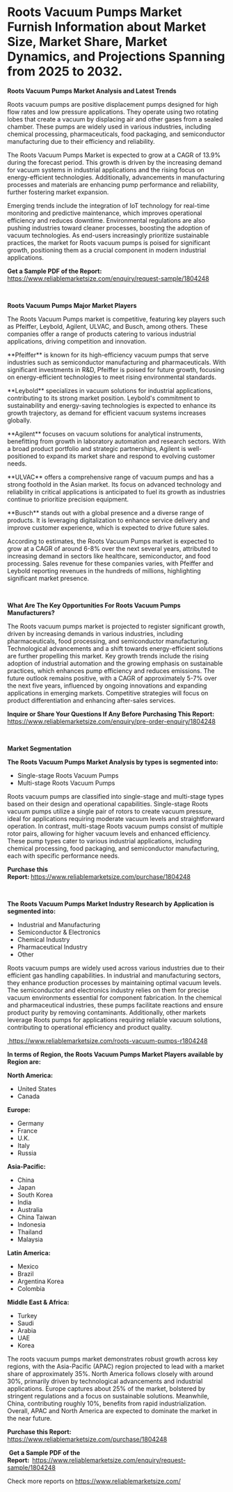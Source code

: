 <p><h1>Roots Vacuum Pumps Market Furnish Information about Market Size, Market Share, Market Dynamics, and Projections Spanning from 2025 to 2032.</h1></p><p><strong>Roots Vacuum Pumps Market Analysis and Latest Trends</strong></p>
<p><p>Roots vacuum pumps are positive displacement pumps designed for high flow rates and low pressure applications. They operate using two rotating lobes that create a vacuum by displacing air and other gases from a sealed chamber. These pumps are widely used in various industries, including chemical processing, pharmaceuticals, food packaging, and semiconductor manufacturing due to their efficiency and reliability.</p><p>The Roots Vacuum Pumps Market is expected to grow at a CAGR of 13.9% during the forecast period. This growth is driven by the increasing demand for vacuum systems in industrial applications and the rising focus on energy-efficient technologies. Additionally, advancements in manufacturing processes and materials are enhancing pump performance and reliability, further fostering market expansion. </p><p>Emerging trends include the integration of IoT technology for real-time monitoring and predictive maintenance, which improves operational efficiency and reduces downtime. Environmental regulations are also pushing industries toward cleaner processes, boosting the adoption of vacuum technologies. As end-users increasingly prioritize sustainable practices, the market for Roots vacuum pumps is poised for significant growth, positioning them as a crucial component in modern industrial applications.</p></p>
<p><strong>Get a Sample PDF of the Report:&nbsp;</strong> <a href="https://www.reliablemarketsize.com/enquiry/request-sample/1804248?utm_campaign=2316&utm_medium=2&utm_source=Github&utm_content=ia&utm_term=10042025&utm_id=roots-vacuum-pumps">https://www.reliablemarketsize.com/enquiry/request-sample/1804248</a></p>
<p>&nbsp;</p>
<p><strong>Roots Vacuum Pumps Major Market Players</strong></p>
<p><p>The Roots Vacuum Pumps market is competitive, featuring key players such as Pfeiffer, Leybold, Agilent, ULVAC, and Busch, among others. These companies offer a range of products catering to various industrial applications, driving competition and innovation.</p><p>**Pfeiffer** is known for its high-efficiency vacuum pumps that serve industries such as semiconductor manufacturing and pharmaceuticals. With significant investments in R&D, Pfeiffer is poised for future growth, focusing on energy-efficient technologies to meet rising environmental standards.</p><p>**Leybold** specializes in vacuum solutions for industrial applications, contributing to its strong market position. Leybold's commitment to sustainability and energy-saving technologies is expected to enhance its growth trajectory, as demand for efficient vacuum systems increases globally. </p><p>**Agilent** focuses on vacuum solutions for analytical instruments, benefitting from growth in laboratory automation and research sectors. With a broad product portfolio and strategic partnerships, Agilent is well-positioned to expand its market share and respond to evolving customer needs.</p><p>**ULVAC** offers a comprehensive range of vacuum pumps and has a strong foothold in the Asian market. Its focus on advanced technology and reliability in critical applications is anticipated to fuel its growth as industries continue to prioritize precision equipment.</p><p>**Busch** stands out with a global presence and a diverse range of products. It is leveraging digitalization to enhance service delivery and improve customer experience, which is expected to drive future sales.</p><p>According to estimates, the Roots Vacuum Pumps market is expected to grow at a CAGR of around 6-8% over the next several years, attributed to increasing demand in sectors like healthcare, semiconductor, and food processing. Sales revenue for these companies varies, with Pfeiffer and Leybold reporting revenues in the hundreds of millions, highlighting significant market presence.</p></p>
<p>&nbsp;</p>
<p><strong>What Are The Key Opportunities For Roots Vacuum Pumps Manufacturers?</strong></p>
<p><p>The Roots vacuum pumps market is projected to register significant growth, driven by increasing demands in various industries, including pharmaceuticals, food processing, and semiconductor manufacturing. Technological advancements and a shift towards energy-efficient solutions are further propelling this market. Key growth trends include the rising adoption of industrial automation and the growing emphasis on sustainable practices, which enhances pump efficiency and reduces emissions. The future outlook remains positive, with a CAGR of approximately 5-7% over the next five years, influenced by ongoing innovations and expanding applications in emerging markets. Competitive strategies will focus on product differentiation and enhancing after-sales services.</p></p>
<p><strong>Inquire or Share Your Questions If Any Before Purchasing This Report:</strong> <a href="https://www.reliablemarketsize.com/enquiry/pre-order-enquiry/1804248?utm_campaign=2316&utm_medium=2&utm_source=Github&utm_content=ia&utm_term=10042025&utm_id=roots-vacuum-pumps">https://www.reliablemarketsize.com/enquiry/pre-order-enquiry/1804248</a></p>
<p>&nbsp;</p>
<p><strong>Market Segmentation</strong></p>
<p><strong>The Roots Vacuum Pumps Market Analysis by types is segmented into:</strong></p>
<p><ul><li>Single-stage Roots Vacuum Pumps</li><li>Multi-stage Roots Vacuum Pumps</li></ul></p>
<p><p>Roots vacuum pumps are classified into single-stage and multi-stage types based on their design and operational capabilities. Single-stage Roots vacuum pumps utilize a single pair of rotors to create vacuum pressure, ideal for applications requiring moderate vacuum levels and straightforward operation. In contrast, multi-stage Roots vacuum pumps consist of multiple rotor pairs, allowing for higher vacuum levels and enhanced efficiency. These pump types cater to various industrial applications, including chemical processing, food packaging, and semiconductor manufacturing, each with specific performance needs.</p></p>
<p><strong>Purchase this Report:&nbsp;</strong><a href="https://www.reliablemarketsize.com/purchase/1804248?utm_campaign=2316&utm_medium=2&utm_source=Github&utm_content=ia&utm_term=10042025&utm_id=roots-vacuum-pumps">https://www.reliablemarketsize.com/purchase/1804248</a></p>
<p>&nbsp;</p>
<p><strong>The Roots Vacuum Pumps Market Industry Research by Application is segmented into:</strong></p>
<p><ul><li>Industrial and Manufacturing</li><li>Semiconductor & Electronics</li><li>Chemical Industry</li><li>Pharmaceutical Industry</li><li>Other</li></ul></p>
<p><p>Roots vacuum pumps are widely used across various industries due to their efficient gas handling capabilities. In industrial and manufacturing sectors, they enhance production processes by maintaining optimal vacuum levels. The semiconductor and electronics industry relies on them for precise vacuum environments essential for component fabrication. In the chemical and pharmaceutical industries, these pumps facilitate reactions and ensure product purity by removing contaminants. Additionally, other markets leverage Roots pumps for applications requiring reliable vacuum solutions, contributing to operational efficiency and product quality.</p></p>
<p><a href="https://www.reliablemarketsize.com/roots-vacuum-pumps-r1804248?utm_campaign=2316&utm_medium=2&utm_source=Github&utm_content=ia&utm_term=10042025&utm_id=roots-vacuum-pumps">&nbsp;https://www.reliablemarketsize.com/roots-vacuum-pumps-r1804248</a></p>
<p><strong>In terms of Region, the Roots Vacuum Pumps Market Players available by Region are:</strong></p>
<p>
    <p> <strong> North America: </strong>
        <ul>
            <li>United States</li>
            <li>Canada</li>
        </ul>
        </p> 
    <p> <strong> Europe: </strong>
        <ul>
            <li>Germany</li>
            <li>France</li>
            <li>U.K.</li>
            <li>Italy</li>
            <li>Russia</li>
        </ul>
        </p> 
    <p> <strong> Asia-Pacific: </strong>
        <ul>
            <li>China</li>
            <li>Japan</li>
            <li>South Korea</li>
            <li>India</li>
            <li>Australia</li>
            <li>China Taiwan</li>
            <li>Indonesia</li>
            <li>Thailand</li>
            <li>Malaysia</li>
        </ul>
        </p> 
    <p> <strong> Latin America: </strong>
        <ul>
            <li>Mexico</li>
            <li>Brazil</li>
            <li>Argentina Korea</li>
            <li>Colombia</li>
        </ul>
        </p> 
    <p> <strong> Middle East & Africa: </strong>
        <ul>
            <li>Turkey</li>
            <li>Saudi</li>
            <li>Arabia</li>
            <li>UAE</li>
            <li>Korea</li>
        </ul>
    </p>
    </p>
<p><p>The roots vacuum pumps market demonstrates robust growth across key regions, with the Asia-Pacific (APAC) region projected to lead with a market share of approximately 35%. North America follows closely with around 30%, primarily driven by technological advancements and industrial applications. Europe captures about 25% of the market, bolstered by stringent regulations and a focus on sustainable solutions. Meanwhile, China, contributing roughly 10%, benefits from rapid industrialization. Overall, APAC and North America are expected to dominate the market in the near future.</p></p>
<p><strong>Purchase this Report: </strong><a href="https://www.reliablemarketsize.com/purchase/1804248?utm_campaign=2316&utm_medium=2&utm_source=Github&utm_content=ia&utm_term=10042025&utm_id=roots-vacuum-pumps">https://www.reliablemarketsize.com/purchase/1804248</a></p>
<p>&nbsp;<strong>Get a Sample PDF of the Report:&nbsp;&nbsp;</strong><a href="https://www.reliablemarketsize.com/enquiry/request-sample/1804248?utm_campaign=2316&utm_medium=2&utm_source=Github&utm_content=ia&utm_term=10042025&utm_id=roots-vacuum-pumps">https://www.reliablemarketsize.com/enquiry/request-sample/1804248</a></p>
<p><strong></strong></p>
<p>Check more reports on <a href="https://www.reliablemarketsize.com/?utm_campaign=2316&utm_medium=2&utm_source=Github&utm_content=ia&utm_term=10042025&utm_id=roots-vacuum-pumps">https://www.reliablemarketsize.com/</a></p>